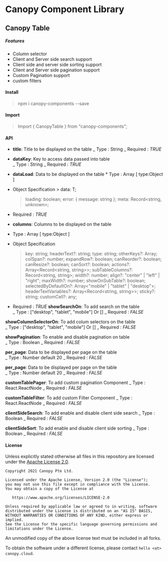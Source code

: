 # Canopy Component Library

## Canopy Table

##### Features

- Column selector
- Client and Server side search support
- Client side and server side sorting support
- Client and Server side pagination support
- Custom Pagination support
- custom filters

#### Install

> npm i canopy-components --save

#### Import

> Import { CanopyTable } from "canopy-components";

#### API

- **title**: Title to be displayed on the table
  _ Type : String
  _ Required : _TRUE_
- **dataKey**: Key to access data passed into table  
   _ Type : String
  _ Required : _TRUE_
- **dataLoad**: Data to be displayed on the table \* Type : Array [ type:Object ]
- Object Specification > data: T;
  > loading: boolean;
  > error: { message: string };
  > meta: Record<string, unknown>;
- Required : _TRUE_
- **columns**: Columns to be displayed on the table
- Type : Array [ type:Object ]
- Object Specification

  > key: string;
  > headerText?: string;
  > type: string;
  > otherKeys?: Array<string>;
  > colSpan?: number;
  > expandRow?: boolean;
  > canReorder?: boolean;
  > canResize?: boolean;
  > canSort?: boolean;
  > actions?: Array<Record<string, string>>;
  > subTableColumns?: Record<string, string>;
  > width?: number;
  > align?: "center" | "left" | "right";
  > maxWidth?: number;
  > showOnSubTable?: boolean;
  > selectedByDefaultOn?: Array<"mobile" | "tablet" | "desktop">;
  > headerTextVariables?: Array<Record<string, string>>;
  > sticky?: string;
  > customCell?: any;

- Required : _TRUE_
  **showSearchOn**: To add search on the table  
   _ Type : ["desktop", "tablet", "mobile"] Or []
  _ Required : _FALSE_

**showColumnSelectorOn**: To add colum selectors on the table  
 _ Type : ["desktop", "tablet", "mobile"] Or []
_ Required : _FALSE_

**showPagination**: To enable and disable pagination on table  
 _ Type : Boolean
_ Required : _FALSE_

**per_page**: Data to be displayed per page on the table  
 _ Type : Number default 20
_ Required : _FALSE_

**per_page**: Data to be displayed per page on the table  
 _ Type : Number default 20
_ Required : _FALSE_

**customTablePager**: To add custom pagination Component
_ Type : React.ReactNode
_ Required : _FALSE_

**customTableFilter**: To add custom Filter Component
_ Type : React.ReactNode
_ Required : _FALSE_

**clientSideSearch**: To add enable and disable client side search
_ Type : Boolean
_ Required : _FALSE_

**clientSideSort**: To add enable and disable client side sorting
_ Type : Boolean
_ Required : _FALSE_

#### License

Unless explicitly stated otherwise all files in this repository are licensed under the [Apache License 2.0](https://www.apache.org/licenses/LICENSE-2.0).

```
Copyright 2021 Canopy Pte Ltd.

Licensed under the Apache License, Version 2.0 (the "License");
you may not use this file except in compliance with the License.
You may obtain a copy of the License at

   https://www.apache.org/licenses/LICENSE-2.0

Unless required by applicable law or agreed to in writing, software
distributed under the License is distributed on an "AS IS" BASIS,
WITHOUT WARRANTIES OR CONDITIONS OF ANY KIND, either express or implied.
See the License for the specific language governing permissions and
limitations under the License.
```

An unmodified copy of the above license text must be included in all forks.

To obtain the software under a different license, please contact `hello <at> canopy.cloud`.
